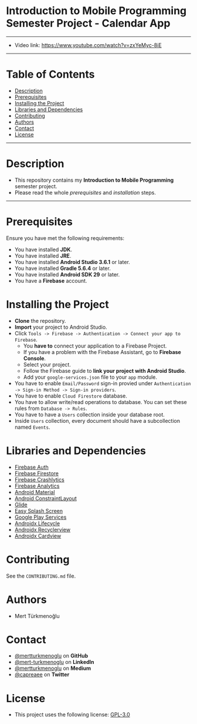 # Introduction to Mobile Programming Semester Project - Calendar App
***
* Video link: https://www.youtube.com/watch?v=zxYeMyc-8iE
***
# Table of Contents
* [Description](#description)
* [Prerequisites](#prerequisites)
* [Installing the Project](#installing-the-project)
* [Libraries and Dependencies](#libraries-and-dependencies)
* [Contributing](#contributing)
* [Authors](#authors)
* [Contact](#contact)
* [License](#license)
***
# Description
* This repository contains my **Introduction to Mobile Programming** semester project.
* Please read the whole *prerequisites* and *installation* steps.
***
# Prerequisites
Ensure you have met the following requirements:
* You have installed **JDK**.
* You have installed **JRE**.
* You have installed **Android Studio 3.6.1** or later.
* You have installed **Gradle 5.6.4** or later.
* You have installed **Android SDK 29** or later.
* You have a **Firebase** account.
# Installing the Project
* **Clone** the repository.
* **Import** your project to Android Studio.
* Click `Tools -> Firebase -> Authentication -> Connect your app to Firebase`.
    * You **have to** connect your application to a Firebase Project.
    * If you have a problem with the Firebase Assistant, go to **Firebase Console**.
    * Select your project.
    * Follow the Firebase guide to **link your project with Android Studio**.
    * Add your `google-services.json` file to your `app` module.
* You have to enable `Email/Password` sign-in provied under `Authentication -> Sign-in Method -> Sign-in providers`.
* You have to enable `Cloud Firestore` database.
* You have to allow write/read operations to database. You can set these rules from `Database -> Rules`.
* You have to have a `Users` collection inside your database root.
* Inside `Users` collection, every document should have a subcollection named `Events`.
# Libraries and Dependencies
* [Firebase Auth](https://firebase.google.com/)
* [Firebase Firestore](https://firebase.google.com/)
* [Firebase Crashlytics](https://firebase.google.com/)
* [Firebase Analytics](https://firebase.google.com/)
* [Android Material](https://material.io/develop/android/docs/getting-started/)
* [Android ConstraintLayout](https://developer.android.com/jetpack/androidx/releases/constraintlayout)
* [Glide](https://github.com/bumptech/glide)
* [Easy Splash Screen](https://github.com/pantrif/EasySplashScreen)
* [Google Play Services](https://developers.google.com/android/guides/setup)
* [Androidx Lifecycle](https://developer.android.com/jetpack/androidx/releases/lifecycle)
* [Androidx Recyclerview](https://developer.android.com/jetpack/androidx/releases/recyclerview)
* [Androidx Cardview](https://developer.android.com/jetpack/androidx/releases/cardview)
# Contributing
See the `CONTRIBUTING.md` file.
# Authors
* Mert Türkmenoğlu
# Contact
* [@mertturkmenoglu](https://github.com/mertturkmenoglu) on **GitHub**
* [@mert-turkmenoglu](https://www.linkedin.com/in/mert-turkmenoglu/) on **LinkedIn**
* [@mertturkmenoglu](https://medium.com/@mertturkmenoglu) on **Medium**
* [@capreaee](https://twitter.com/capreaee) on **Twitter**
# License
* This project uses the following license: [GPL-3.0](https://www.gnu.org/licenses/gpl-3.0.en.html)
